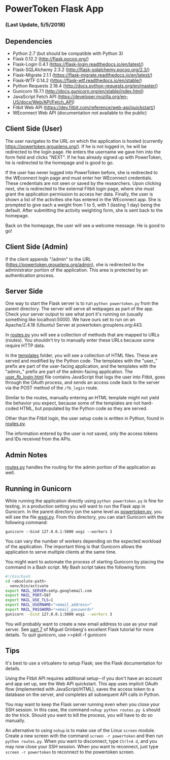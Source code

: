 # PowerToken Flask App 
### (Last Update, 5/5/2018)


## Dependencies

* Python 2.7 (but should be compatible with Python 3)
* Flask 0.12.2 (http://flask.pocoo.org/)
* Flask-Login 0.4.1 (https://flask-login.readthedocs.io/en/latest/)
* Flask-SQLAlchemy 2.3.2 (http://flask-sqlalchemy.pocoo.org/2.3/)
* Flask-Migrate 2.1.1 (https://flask-migrate.readthedocs.io/en/latest/)
* Flask-WTF 0.14.2 (https://flask-wtf.readthedocs.io/en/stable/)
* Python Requests 2.18.4 (http://docs.python-requests.org/en/master/)
* Gunicorn 19.7.1 (http://docs.gunicorn.org/en/stable/index.html)
* JavaScript Fetch API (https://developer.mozilla.org/en-US/docs/Web/API/Fetch_API)
* Fitbit Web API (https://dev.fitbit.com/reference/web-api/quickstart/)
* WEconnect Web API (documentation not available to the public)


## Client Side (User)

The user navigates to the URL on which the application is hosted (currently https://powertoken.grouplens.org/). If he is not logged in, he will be redirected to the login page. He enters the username we gave him into the form field and clicks "NEXT". If he has already signed up with PowerToken, he is redirected to the homepage and is good to go.

If the user has never logged into PowerToken before, she is redirected to the WEconnect login page and must enter her WEconnect credentials. These credentials are not seen or saved by the researchers. Upon clicking next, she is redirected to the external Fitbit login page, where she must grant the application permission to access her data. Finally, the user is shown a list of the activities she has entered in the WEconnect app. She is prompted to give each a weight from 1 to 5, with 1 (lasting 1 day) being the default. After submitting the activity weighting form, she is sent back to the homepage.

Back on the homepage, the user will see a welcome message. He is good to go!


## Client Side (Admin)

If the client appends "/admin" to the URL (https://powertoken.grouplens.org/admin), she is redirected to the administrator portion of the application. This area is protected by an authentication process.


## Server Side

One way to start the Flask server is to run `python powertoken.py` from the parent directory. The server will serve all webpages as part of the app. Check your server output to see what port it's running on (usually something like localhost:5000). We have ours set to run on an Apache/2.4.18 (Ubuntu) Server at powertoken.grouplens.org:443.

In [routes.py](routes.py) you will see a collection of methods that are mapped to URLs (routes). You shouldn't try to manually enter these URLs because some require HTTP data.

In the [templates](templates) folder, you will see a collection of HTML files. These are served and modified by the Python code. The templates with the "user_" prefix are part of the user-facing application, and the templates with the "admin_" prefix are part of the admin-facing application. The [user_fb_login.html](templates/user_fb_login.html) file contains JavaScript that logs the user into Fitbit, goes through the OAuth process, and sends an access code back to the server via the POST method of the `/fb_login` route.

Similar to the routes, manually entering an HTML template might not yield the behavior you expect, because some of the templates are not hard-coded HTML, but populated by the Python code as they are served.

Other than the Fitbit login, the user setup code is written in Python, found in [routes.py](routes.py).

The information entered by the user is not saved, only the access tokens and IDs received from the APIs.

## Admin Notes

[routes.py](routes.py) handles the routing for the admin portion of the application as well.


## Running in Gunicorn

While running the application directly using `python powertoken.py` is fine for testing, in a production setting you will want to run the Flask app in Gunicorn. In the parent directory (on the same level as [powertoken.py](../powertoken.py), you will see the file [wsgi.py](../wsgi.py). From this directory, you can start Gunicorn with the following command:

`gunicorn --bind 127.0.0.1:5000 wsgi --workers 3`

You can vary the number of workers depending on the expected workload of the application. The important thing is that Gunicorn allows the application to serve multiple clients at the same time.

You might want to automate the process of starting Gunicorn by placing the command in a Bash script. My Bash script takes the following form:

```bash
#!/bin/bash
cd <absolute-path>
. venv/bin/activate
export MAIL_SERVER=smtp.googlemail.com
export MAIL_PORT=587
export MAIL_USE_TLS=1
export MAIL_USERNAME="<email_address>"
export MAIL_PASSWORD="<email_password>"
gunicorn --bind 127.0.0.1:5000 wsgi --workers 3
```

You will probably want to create a new email address to use as your mail server. See [part 7](https://blog.miguelgrinberg.com/post/the-flask-mega-tutorial-part-vii-error-handling) of Miguel Grinberg's excellent Flask tutorial for more details.
To quit gunicorn, use >>pkill -f gunicorn

## Tips

It's best to use a virtualenv to setup Flask; see the Flask documentation for details.

Using the Fitbit API requires additional setup--if you don't have an account and app set up, see the Web API quickstart. This app uses implicit OAuth flow (implemented with JavaScript/HTML), saves the access token to a database on the server, and completes all subsequent API calls in Python.

You may want to keep the Flask server running even when you close your SSH session. In this case, the command `nohup python routes.py &` should do the trick. Should you want to kill the process, you will have to do so manually.

An alternative to using `nohup` is to make use of the Linux `screen` module. Create a new screen with the command `screen -r powertoken` and then run `python routes.py`. When you want to disconnect, type `Ctrl+A d`, and you may now close your SSH session. When you want to reconnect, just type `screen -r powertoken` to reconnect to the powertoken screen.
